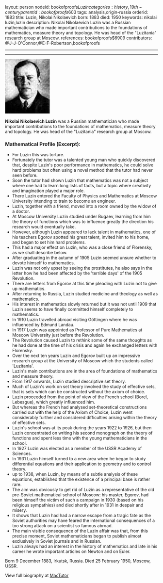 layout: person
nodeid: bookofproofs$Luzin
categories: history,19th-century
parentid: bookofproofs$603
tags: analysis,origin-russia
orderid: 1883
title: Luzin, Nikolai Nikolaevich
born: 1883
died: 1950
keywords: nikolai luzin,luzin
description: Nikolai Nikolaevich Luzin was a Russian mathematician who made important contributions to the foundations of mathematics, measure theory and topology. He was head of the "Luzitania" research group at Moscow.
references: bookofproofs$6909
contributors: @J-J-O'Connor,@E-F-Robertson,bookofproofs

---



---

![Luzin.jpg](https://github.com/bookofproofs/bookofproofs.github.io/blob/main/_sources/_assets/images/portraits/Luzin.jpg?raw=true)

**Nikolai Nikolaevich Luzin** was a Russian mathematician who made important contributions to the foundations of mathematics, measure theory and topology. He was head of the "Luzitania" research group at Moscow.

### Mathematical Profile (Excerpt):
* For Luzin this was torture.
* Fortunately the tutor was a talented young man who quickly discovered that, despite Luzin's poor performance in mathematics, he could solve hard problems but often using a novel method that the tutor had never seen before.
* Soon the tutor had shown Luzin that mathematics was not a subject where one had to learn long lists of facts, but a topic where creativity and imagination played a major role.
* There Luzin entered the Faculty of Physics and Mathematics at Moscow University intending to train to become an engineer.
* Luzin, together with a friend, moved into a room owned by the widow of a doctor.
* At Moscow University Luzin studied under Bugaev, learning from him the theory of functions which was to influence greatly the direction his research would eventually take.
* However, although Luzin appeared to lack talent in mathematics, one of his teachers Egorov spotted his great talent, invited him to his home, and began to set him hard problems.
* This had a major effect on Luzin, who was a close friend of Florensky, as we shall describe below.
* After graduating in the autumn of 1905 Luzin seemed unsure whether to devote himself to mathematics.
* Luzin was not only upset by seeing the prostitutes, he also says in the letter how he had been affected by the 'terrible days' of the 1905 Revolution.
* There are letters from Egorov at this time pleading with Luzin not to give up mathematics.
* After returning to Russia, Luzin studied medicine and theology as well as mathematics.
* His interest in mathematics slowly returned but it was not until 1909 that Luzin seems to have finally committed himself completely to mathematics.
* In 1910 Luzin travelled abroad visiting Göttingen where he was influenced by Edmund Landau.
* In 1917 Luzin was appointed as Professor of Pure Mathematics at Moscow University just before the Revolution.
* The Revolution caused Luzin to rethink some of the same thoughts as he had done at the time of his crisis and again he exchanged letters with Florensky.
* Over the next ten years Luzin and Egorov built up an impressive research group at the University of Moscow which the students called 'Luzitania'.
* Luzin's main contributions are in the area of foundations of mathematics and measure theory.
* From 1917 onwards, Luzin studied descriptive set theory.
* Much of Luzin's work on set theory involved the study of effective sets, that is sets which can be constructed without the axiom of choice.
* Luzin proceeded from the point of view of the French school (Borel, Lebesgue), which greatly influenced him.
* But whereas the French had analysed set-theoretical constructions carried out with the help of the Axiom of Choice, Luzin went considerably further and considered difficulties arising within the theory of effective sets.
* Luzin's school was at its peak during the years 1922 to 1926, but then Luzin concentrated on writing his second monograph on the theory of functions and spent less time with the young mathematicians in the school.
* In 1927 Luzin was elected as a member of the USSR Academy of Sciences.
* In 1931 Luzin himself turned to a new area when he began to study differential equations and their application to geometry and to control theory.
* up to 1938, when Luzin, by means of a subtle analysis of these equations, established that the existence of a principal base is rather rare.
* The aim was obviously to get rid of Luzin as a representative of the old pre-Soviet mathematical school of Moscow: his master, Egorov, had been himself the victim of such a campaign in 1930 (based on his religious sympathies) and died shortly after in 1931 in despair and misery.
* It shows that Luzin had had a narrow escape from a tragic fate as the Soviet authorities may have feared the international consequences of a too strong attack on a scientist so famous abroad.
* The main visible consequence of the Luzin affair was that, from this precise moment, Soviet mathematicians began to publish almost exclusively in Soviet journals and in Russian.
* Luzin always had an interest in the history of mathematics and late in his career he wrote important articles on Newton and on Euler.

Born 9 December 1883, Irkutsk, Russia. Died 25 February 1950, Moscow, USSR.

View full biography at [MacTutor](https://mathshistory.st-andrews.ac.uk/Biographies/Luzin/)
